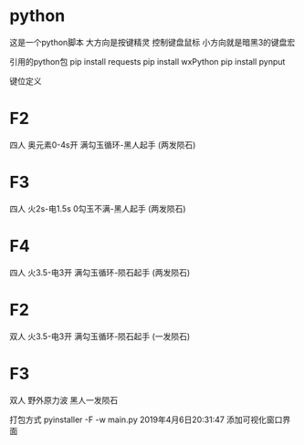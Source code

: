 # python
这是一个python脚本 大方向是按键精灵 控制键盘鼠标 小方向就是暗黑3的键盘宏

引用的python包
pip install requests
pip install wxPython
pip install pynput


键位定义

# F2
四人 奥元素0-4s开 满勾玉循环-黑人起手 (两发陨石)
# F3
四人 火2s-电1.5s 0勾玉不满-黑人起手 (两发陨石)
# F4
四人 火3.5-电3开 满勾玉循环-陨石起手 (两发陨石)



# F2
双人 火3.5-电3开 满勾玉循环-陨石起手 (一发陨石)
# F3
双人 野外原力波 黑人一发陨石 



打包方式
pyinstaller -F -w  main.py
2019年4月6日20:31:47 
    添加可视化窗口界面
